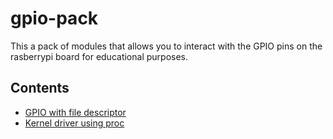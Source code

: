 # gpio-pack
This a pack of modules that allows you to interact with the GPIO pins on the rasberrypi board for educational purposes.
## Contents
+ [GPIO with file descriptor](fd_gpio/fd_gpio.MD)
+ [Kernel driver using proc](kernel_gpio/kernel_gpio.MD) 
